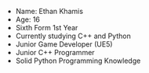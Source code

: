 - Name: Ethan Khamis
- Age: 16
- Sixth Form 1st Year
- Currently studying C++ and Python
- Junior Game Developer (UE5)
- Junior C++ Programmer 
- Solid Python Programming Knowledge


<!---
ethankhamis/ethankhamis is a ✨ special ✨ repository because its `README.md` (this file) appears on your GitHub profile.
You can click the Preview link to take a look at your changes.
--->
